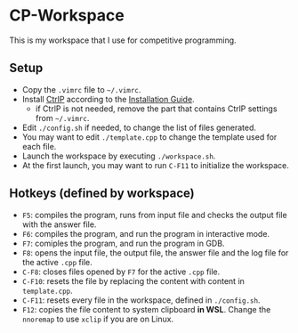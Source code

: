 # CP-Workspace

This is my workspace that I use for competitive programming.

## Setup

- Copy the `.vimrc` file to `~/.vimrc`.
- Install [CtrlP](https://github.com/kien/ctrlp.vim) according to the [Installation Guide](http://kien.github.io/ctrlp.vim/#installation).
  - if CtrlP is not needed, remove the part that contains CtrlP settings from `~/.vimrc`.
- Edit `./config.sh` if needed, to change the list of files generated.
- You may want to edit `./template.cpp` to change the template used for each file.
- Launch the workspace by executing `./workspace.sh`.
- At the first launch, you may want to run `C-F11` to initialize the workspace.

## Hotkeys (defined by workspace)

- `F5`: compiles the program, runs from input file and checks the output file with the answer file.
- `F6`: compiles the program, and run the program in interactive mode.
- `F7`: comiples the program, and run the program in GDB.
- `F8`: opens the input file, the output file, the answer file and the log file for the active `.cpp` file.
- `C-F8`: closes files opened by `F7` for the active `.cpp` file.
- `C-F10`: resets the file by replacing the content with content in `template.cpp`.
- `C-F11`: resets every file in the workspace, defined in `./config.sh`.
- `F12`: copies the file content to system clipboard **in WSL**. Change the `nnoremap` to use `xclip` if you are on Linux.

